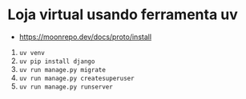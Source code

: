 # Loja virtual usando ferramenta uv

- https://moonrepo.dev/docs/proto/install

1. `uv venv`
2. `uv pip install django`
3. `uv run manage.py migrate`
4. `uv run manage.py createsuperuser`
5. `uv run manage.py runserver`